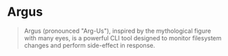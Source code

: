 # Argus

> Argus (pronounced "Arg-Us"), inspired by the mythological figure with many eyes, is a powerful CLI tool designed to monitor filesystem changes and perform side-effect in response.
